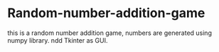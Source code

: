 # Random-number-addition-game
this is a random number addition game, numbers are generated using numpy library. ndd Tkinter as GUI.
